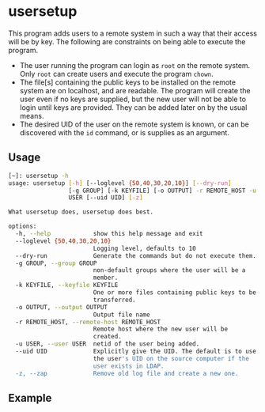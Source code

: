 # usersetup

This program adds users to a remote system in such a way that their access will be by
key. The following are constraints on being able to execute the program.

- The user running the program can login as `root` on the remote system. Only `root` can create users and execute the program `chown`.
- The file[s] containing the public keys to be installed on the remote system are on localhost, and are readable. The program will create the user even if no keys are supplied, but the new user will not be able to login until keys are provided. They can be added later on by the usual means.
- The desired UID of the user on the remote system is known, or can be discovered with the `id` command, or is supplies as an argument. 

## Usage

```bash
[~]: usersetup -h
usage: usersetup [-h] [--loglevel {50,40,30,20,10}] [--dry-run]
                 [-g GROUP] [-k KEYFILE] [-o OUTPUT] -r REMOTE_HOST -u
                 USER [--uid UID] [-z]

What usersetup does, usersetup does best.

options:
  -h, --help            show this help message and exit
  --loglevel {50,40,30,20,10}
                        Logging level, defaults to 10
  --dry-run             Generate the commands but do not execute them.
  -g GROUP, --group GROUP
                        non-default groups where the user will be a
                        member.
  -k KEYFILE, --keyfile KEYFILE
                        One or more files containing public keys to be
                        transferred.
  -o OUTPUT, --output OUTPUT
                        Output file name
  -r REMOTE_HOST, --remote-host REMOTE_HOST
                        Remote host where the new user will be
                        created.
  -u USER, --user USER  netid of the user being added.
  --uid UID             Explicitly give the UID. The default is to use
                        the user's UID on the source computer if the
                        user exists in LDAP.
  -z, --zap             Remove old log file and create a new one.
```

## Example
